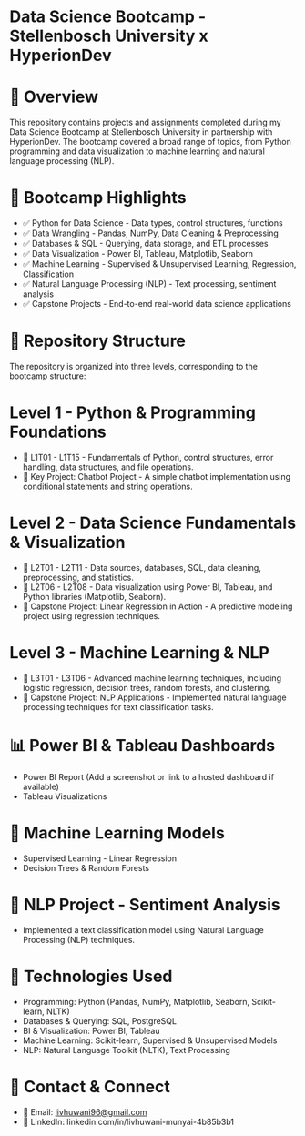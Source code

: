 # Data Science Bootcamp - Stellenbosch University x HyperionDev

# 📌 Overview
This repository contains projects and assignments completed during my Data Science Bootcamp at Stellenbosch University in partnership with HyperionDev. The bootcamp covered a broad range of topics, from Python programming and data visualization to machine learning and natural language processing (NLP).

# 🎯 Bootcamp Highlights
- ✅ Python for Data Science - Data types, control structures, functions
- ✅ Data Wrangling - Pandas, NumPy, Data Cleaning & Preprocessing
- ✅ Databases & SQL - Querying, data storage, and ETL processes
- ✅ Data Visualization - Power BI, Tableau, Matplotlib, Seaborn
- ✅ Machine Learning - Supervised & Unsupervised Learning, Regression, Classification
- ✅ Natural Language Processing (NLP) - Text processing, sentiment analysis
- ✅ Capstone Projects - End-to-end real-world data science applications

# 📂 Repository Structure
The repository is organized into three levels, corresponding to the bootcamp structure:

# Level 1 - Python & Programming Foundations
- 🔹 L1T01 - L1T15 - Fundamentals of Python, control structures, error handling, data structures, and file operations.
- 🔹 Key Project: Chatbot Project - A simple chatbot implementation using conditional statements and string operations.

# Level 2 - Data Science Fundamentals & Visualization
- 🔹 L2T01 - L2T11 - Data sources, databases, SQL, data cleaning, preprocessing, and statistics.
- 🔹 L2T06 - L2T08 - Data visualization using Power BI, Tableau, and Python libraries (Matplotlib, Seaborn).
- 🔹 Capstone Project: Linear Regression in Action - A predictive modeling project using regression techniques.

# Level 3 - Machine Learning & NLP
- 🔹 L3T01 - L3T06 - Advanced machine learning techniques, including logistic regression, decision trees, random forests, and clustering.
- 🔹 Capstone Project: NLP Applications - Implemented natural language processing techniques for text classification tasks.


# 📊 Power BI & Tableau Dashboards
- Power BI Report (Add a screenshot or link to a hosted dashboard if available)
- Tableau Visualizations
# 🤖 Machine Learning Models
- Supervised Learning - Linear Regression
- Decision Trees & Random Forests
# 📝 NLP Project - Sentiment Analysis
- Implemented a text classification model using Natural Language Processing (NLP) techniques.
# 🔧 Technologies Used
- Programming: Python (Pandas, NumPy, Matplotlib, Seaborn, Scikit-learn, NLTK)
- Databases & Querying: SQL, PostgreSQL
- BI & Visualization: Power BI, Tableau
- Machine Learning: Scikit-learn, Supervised & Unsupervised Models
- NLP: Natural Language Toolkit (NLTK), Text Processing
# 📩 Contact & Connect
- 📧 Email: livhuwani96@gmail.com
- 🔗 LinkedIn: linkedin.com/in/livhuwani-munyai-4b85b3b1
